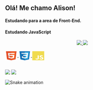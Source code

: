  <h2>Olá! Me chamo Alison! </h2>
 
 <h4>Estudando para a area de Front-End.</h4>
 <h4>Estudando JavaScript</h4>
 
 
 
<div align="center">
  <a href="https://github.com/Alison2912">
  <img height="150em" src="https://github-readme-stats.vercel.app/api?username=Alison2912&show_icons=true&theme=dracula&include_all_commits=true&count_private=true"/>
  <img height="150em" src="https://github-readme-stats.vercel.app/api/top-langs/?username=Alison2912&layout=compact&langs_count=7&theme=dark"/>
</div>

<div style="display: inline_block" ><br>

  <img align="center" alt="Rafa-HTML" height="30" width="40" src="https://raw.githubusercontent.com/devicons/devicon/master/icons/html5/html5-original.svg">
  <img align="center" alt="Rafa-CSS" height="30" width="40" src="https://raw.githubusercontent.com/devicons/devicon/master/icons/css3/css3-original.svg">
  <img align="center" alt="Rafa-Js" height="30" width="40" src="https://raw.githubusercontent.com/devicons/devicon/master/icons/javascript/javascript-plain.svg">
</div>


##

<div> 
  <a href="https://instagram.com/alison_agm" target="_blank"><img src="https://img.shields.io/badge/-Instagram-%23E4405F?style=for-the-badge&logo=instagram&logoColor=white" target="_blank"></a>
  <a href="https://www.linkedin.com/in/alison-gabriel-monteiro-2220a8186" target="_blank"><img src="https://img.shields.io/badge/-LinkedIn-%230077B5?style=for-the-badge&logo=linkedin&logoColor=white" target="_blank"></a> 
 
  ![Snake animation](https://github.com/Alison2912/rafaballerini/blob/output/github-contribution-grid-snake.svg)
 
</div>
